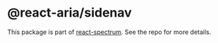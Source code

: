 # @react-aria/sidenav

This package is part of [react-spectrum](https://github.com/watheia/rsp-kit). See the repo for more details.
